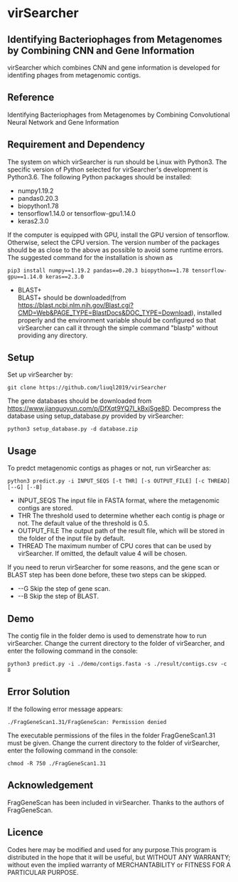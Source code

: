 # virSearcher
Identifying Bacteriophages from Metagenomes by Combining CNN and Gene Information
-----------
virSearcher which combines CNN and gene information is developed for identifing phages from metagenomic contigs.
## Reference
Identifying Bacteriophages from Metagenomes by Combining Convolutional Neural Network and Gene Information
## Requirement and Dependency
The system on which virSearcher is run should be Linux with Python3. The specific version of Python selected for virSearcher's development is Python3.6. The following Python packages should be installed:<br>
* numpy1.19.2<br>
* pandas0.20.3<br>
* biopython1.78<br>
* tensorflow1.14.0 or tensorflow-gpu1.14.0<br>
* keras2.3.0

If the computer is equipped with GPU, install the GPU version of tensorflow. Otherwise, select the CPU version. The version number of the packages should be as close to the above as possible to avoid some runtime errors. The suggested command for the installation is shown as

``pip3 install numpy==1.19.2 pandas==0.20.3 biopython==1.78 tensorflow-gpu==1.14.0 keras==2.3.0``

* BLAST+  
BLAST+ should be downloaded(from https://blast.ncbi.nlm.nih.gov/Blast.cgi?CMD=Web&PAGE_TYPE=BlastDocs&DOC_TYPE=Download), installed properly and the environment variable should be configured so that virSearcher can call it through the simple command "blastp" without providing any directory.

## Setup

Set up virSearcher by:

``git clone https://github.com/liuql2019/virSearcher``

The gene databases should be downloaded from https://www.jianguoyun.com/p/DfXqt9YQ7I_kBxjSge8D. Decompress the database using setup_database.py provided by virSearcher:

``python3 setup_database.py -d database.zip``

## Usage

To predct metagenomic contigs as phages or not, run virSearcher as:

``python3 predict.py -i INPUT_SEQS [-t THR] [-s OUTPUT_FILE] [-c THREAD] [--G] [--B]``

* INPUT_SEQS
The input file in FASTA format, where the metagenomic contigs are stored.
* THR
The threshold used to determine whether each contig is phage or not. The default value of the threshold is 0.5.
* OUTPUT_FILE
The output path of the result file, which will be stored in the folder of the input file by default.
* THREAD
The maximum number of CPU cores that can be used by virSearcher. If omitted, the default value 4 will be chosen.

If you need to rerun virSearcher for some reasons, and the gene scan or BLAST step has been done before, these two steps can be skipped.
* --G
Skip the step of gene scan.
* --B
Skip the step of BLAST.

## Demo
The contig file in the folder demo is used to demenstrate how to run virSearcher. Change the current directory to the folder of virSearcher, and enter the following command in the console:

``python3 predict.py -i ./demo/contigs.fasta -s ./result/contigs.csv -c 8``

## Error Solution

If the following error message appears:

``./FragGeneScan1.31/FragGeneScan: Permission denied``

The executable permissions of the files in the folder FragGeneScan1.31 must be given. Change the current directory to the folder of virSearcher, enter the following command in the console:

``chmod -R 750 ./FragGeneScan1.31``

## Acknowledgement

FragGeneScan has been included in virSearcher. Thanks to the authors of FragGeneScan.

## Licence

Codes here may be modified and used for any purpose.This program is distributed in the hope that it will be useful, but WITHOUT ANY WARRANTY; without even the implied warranty of MERCHANTABILITY or FITNESS FOR A PARTICULAR PURPOSE.

